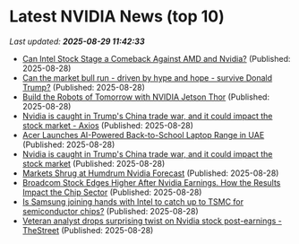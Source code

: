 # Latest NVIDIA News (top 10)
_Last updated: **2025-08-29 11:42:33**_

- [Can Intel Stock Stage a Comeback Against AMD and Nvidia?](https://biztoc.com/x/bc9ab2b806d950f0) (Published: 2025-08-28)
- [Can the market bull run - driven by hype and hope - survive Donald Trump?](https://www.irishtimes.com/your-money/2025/08/28/can-the-market-bull-run-driven-by-hype-and-hope-survive-donald-trump/) (Published: 2025-08-28)
- [Build the Robots of Tomorrow with NVIDIA Jetson Thor](https://www.seeedstudio.com/blog/2025/08/28/build-the-robots-of-tomorrow-with-nvidia-jetson-thor/) (Published: 2025-08-28)
- [Nvidia is caught in Trump's China trade war, and it could impact the stock market - Axios](https://slashdot.org/firehose.pl?op=view&amp;id=178913782) (Published: 2025-08-28)
- [Acer Launches AI-Powered Back-to-School Laptop Range in UAE](https://me.pcmag.com/en/laptops/31919/acer-launches-ai-powered-back-to-school-laptop-range-in-uae) (Published: 2025-08-28)
- [Nvidia is caught in Trump's China trade war, and it could impact the stock market](https://biztoc.com/x/db406ba7da1a778f) (Published: 2025-08-28)
- [Markets Shrug at Humdrum Nvidia Forecast](https://biztoc.com/x/bb4650f7fc640db4) (Published: 2025-08-28)
- [Broadcom Stock Edges Higher After Nvidia Earnings. How the Results Impact the Chip Sector](https://biztoc.com/x/b28f5a2e3ab028c2) (Published: 2025-08-28)
- [Is Samsung joining hands with Intel to catch up to TSMC for semiconductor chips?](https://www.sammobile.com/news/samsung-joining-intel-catch-up-tsmc-semiconductor-chips/) (Published: 2025-08-28)
- [Veteran analyst drops surprising twist on Nvidia stock post-earnings - TheStreet](https://slashdot.org/firehose.pl?op=view&amp;id=178913392) (Published: 2025-08-28)
